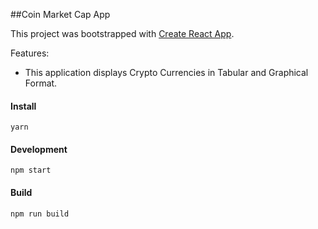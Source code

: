##Coin Market Cap App 

This project was bootstrapped with [Create React App](https://github.com/facebookincubator/create-react-app).

Features:
- This application displays Crypto Currencies in Tabular and Graphical Format.


#### Install
```
yarn
```

#### Development
```
npm start
```

#### Build
```
npm run build
```


